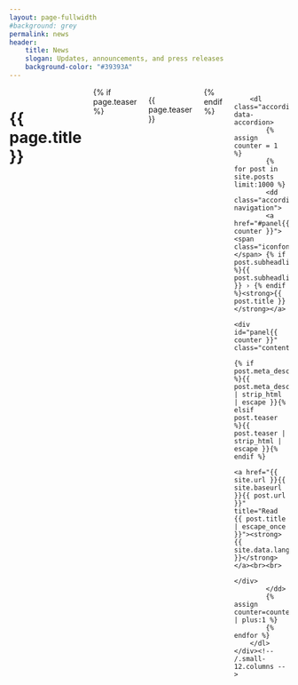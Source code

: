 ```yaml
---
layout: page-fullwidth
#background: grey
permalink: news
header:
    title: News
    slogan: Updates, announcements, and press releases
    background-color: "#39393A"
---
```

<div id="blog-index" class="row">
    <div class="small-12 columns t30">
        <h1>{{ page.title }}</h1>
        {% if page.teaser %}<p class="teaser">{{ page.teaser }}</p>{% endif %}

        <dl class="accordion" data-accordion>
            {% assign counter = 1 %}
            {% for post in site.posts limit:1000 %}
            <dd class="accordion-navigation">
            <a href="#panel{{ counter }}"><span class="iconfont"></span> {% if post.subheadline %}{{ post.subheadline }} › {% endif %}<strong>{{ post.title }}</strong></a>
                <div id="panel{{ counter }}" class="content">
                    {% if post.meta_description %}{{ post.meta_description | strip_html | escape }}{% elsif post.teaser %}{{ post.teaser | strip_html | escape }}{% endif %}
                    <a href="{{ site.url }}{{ site.baseurl }}{{ post.url }}" title="Read {{ post.title | escape_once }}"><strong>{{ site.data.language.read_more }}</strong></a><br><br>
                </div>
            </dd>
            {% assign counter=counter | plus:1 %}
            {% endfor %}
        </dl>
    </div><!-- /.small-12.columns -->
</div><!-- /.row -->